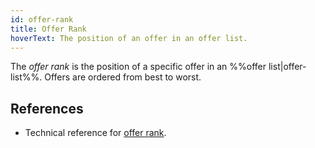 ```yaml
---
id: offer-rank
title: Offer Rank
hoverText: The position of an offer in an offer list.
---
```


The _offer rank_ is the position of a specific offer in an %%offer list|offer-list%%. Offers are ordered from best to worst.

## References
* Technical reference for [offer rank](../contracts/technical-references/taking-and-making-offers/offer-list.md#offer-rank).